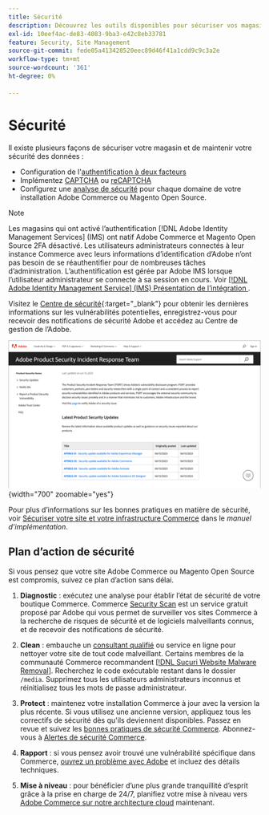 ```yaml
---
title: Sécurité
description: Découvrez les outils disponibles pour sécuriser vos magasins et vos données, ainsi que des instructions pour un plan d’action de sécurité si vous détectez un compromis.
exl-id: 10eef4ac-de83-4083-9ba3-e42c8eb33781
feature: Security, Site Management
source-git-commit: fede05a413428520eec89d46f41a1cdd9c9c3a2e
workflow-type: tm+mt
source-wordcount: '361'
ht-degree: 0%

---
```


# Sécurité

Il existe plusieurs façons de sécuriser votre magasin et de maintenir votre sécurité des données :

- Configuration de l&#39;[authentification à deux facteurs](security-two-factor-authentication.md)
- Implémentez [CAPTCHA](security-captcha.md) ou [reCAPTCHA](security-google-recaptcha.md)
- Configurez une [analyse de sécurité](security-scan.md) pour chaque domaine de votre installation Adobe Commerce ou Magento Open Source.

>[!NOTE]
>
>Les magasins qui ont activé l’authentification [!DNL Adobe Identity Management Services] (IMS) ont natif Adobe Commerce et Magento Open Source 2FA désactivé. Les utilisateurs administrateurs connectés à leur instance Commerce avec leurs informations d’identification d’Adobe n’ont pas besoin de se réauthentifier pour de nombreuses tâches d’administration. L’authentification est gérée par Adobe IMS lorsque l’utilisateur administrateur se connecte à sa session en cours. Voir [[!DNL Adobe Identity Management Service] (IMS) Présentation de l’intégration ](../getting-started/adobe-ims-integration-overview.md).

Visitez le [Centre de sécurité](https://helpx.adobe.com/security.html){:target=&quot;_blank&quot;} pour obtenir les dernières informations sur les vulnérabilités potentielles, enregistrez-vous pour recevoir des notifications de sécurité Adobe et accédez au Centre de gestion de l’Adobe.

![Centre de sécurité](./assets/product-security-home.png){width="700" zoomable="yes"}

Pour plus d’informations sur les bonnes pratiques en matière de sécurité, voir [Sécuriser votre site et votre infrastructure Commerce](https://experienceleague.adobe.com/docs/commerce-operations/implementation-playbook/best-practices/launch/security-best-practices.html) dans le _manuel d’implémentation_.

## Plan d’action de sécurité

Si vous pensez que votre site Adobe Commerce ou Magento Open Source est compromis, suivez ce plan d’action sans délai.

1. **Diagnostic** : exécutez une analyse pour établir l’état de sécurité de votre boutique Commerce. Commerce [Security Scan](security-scan.md) est un service gratuit proposé par Adobe qui vous permet de surveiller vos sites Commerce à la recherche de risques de sécurité et de logiciels malveillants connus, et de recevoir des notifications de sécurité.

1. **Clean** : embauche un [consultant qualifié](https://solutionpartners.adobe.com/s/directory/?partner_type=1) ou service en ligne pour nettoyer votre site de tout code malveillant. Certains membres de la communauté Commerce recommandent [[!DNL Sucuri Website Malware Removal]](https://sucuri.net/website-antivirus/malware-removal). Recherchez le code exécutable restant dans le dossier `/media`. Supprimez tous les utilisateurs administrateurs inconnus et réinitialisez tous les mots de passe administrateur.

1. **Protect** : maintenez votre installation Commerce à jour avec la version la plus récente. Si vous utilisez une ancienne version, appliquez tous les correctifs de sécurité dès qu&#39;ils deviennent disponibles. Passez en revue et suivez les [bonnes pratiques de sécurité Commerce](https://www.adobe.com/content/dam/cc/en/trust-center/ungated/whitepapers/experience-cloud/adobe-commerce-best-practices-guide.pdf). Abonnez-vous à [Alertes de sécurité Commerce](https://www.adobe.com/subscription/adbeSecurityNotifications.html).

1. **Rapport** : si vous pensez avoir trouvé une vulnérabilité spécifique dans Commerce, [ouvrez un problème avec Adobe](https://hackerone.com/adobe?type=team) et incluez des détails techniques.

1. **Mise à niveau** : pour bénéficier d’une plus grande tranquillité d’esprit grâce à la prise en charge de 24/7, planifiez votre mise à niveau vers [Adobe Commerce sur notre architecture cloud](https://business.adobe.com/products/magento/cloud-delivery.html) maintenant.
